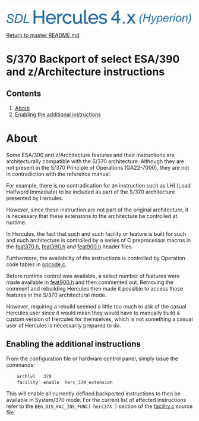 ![header image](images/image_header_herculeshyperionSDL.png)
[Return to master README.md](../README.md)

# S/370 Backport of select ESA/390 and z/Architecture instructions

## Contents

1. [About](#About)
2. [Enabling the additional instructions](#Enabling-the-additional-instructions)

# About

Some ESA/390 and z/Architecture features and their instructions are architecturally compatible with the S/370 architecture.  Although they are not present in the S/370 Principle of Operations (GA22-7000), they are not in contradiction with the reference manual.

For example, there is no contradication for an instruction such as LHI (Load Halfword Immediate) to be included as part of the S/370 architecture presented by Hercules.

However, since these instruction are not part of the original architecture, it is necessary that these extensions to the architecture be controlled at runtime.

In Hercules, the fact that such and such facility or feature is built for such and such architecture is controlled by a series of C preprocessor macros in the [feat370.h](../feat370.h), [feat390.h](../feat390.h) and [feat900.h](../feat900.h) header files.

Furthermore, the availability of the instructions is controlled by Operation code tables in [opcode.c](../opcode.c).

Before runtime control was available, a select number of features were made available in [feat900.h](../feat900.h) and then commented out.  Removing the comment and rebuilding Hercules then made it possible to access those features in the S/370 architectural mode.

However, requiring a rebuild seemed a little too much to ask of the casual Hercules user since it would mean they would have to manually build a custom version of Hercules for themselves, which is not something a casual user of Hercules is necessarily prepared to do.

## Enabling the additional instructions

From the configuration file or hardware control panel, simply issue the commands:

```
    archlvl   370
    facility  enable  herc_370_extension
```

This will enable all currently defined backported instructions to then be available in System/370 mode.
For the current list of affected instructions refer to the `BEG_DIS_FAC_INS_FUNC( herc37X )` section
of the [facility.c](../facility.c) source file.
